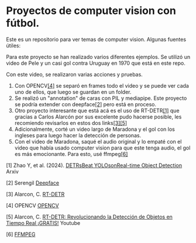 # Proyectos de computer vision con fútbol. 

Este es un repositorio para ver temas de computer vision. Algunas fuentes útiles:

Para este proyecto se han realizado varios diferentes ejemplos. Se utilizó un video de Pele y un casi gol contra Uruguay en 1970 que está en este repo. 

Con este video, se realizaron varias acciones y pruebas. 

1. Con OPENCV[[4]](#4) se separó en frames todo el video y se puede ver cada uno de ellos, que luego se guardan en un folder. 
2. Se realizó un "annotation" de caras con PIL y mediapipe. Este proyecto se podría extender con deepface[[2]](#2) pero está en proceso.  
3. Otro proyecto interesante que está acá es el uso de RT-DETR[[1]](#1) que gracias a Carlos Alarcón por sus excelente pudo hacerse posible, les recomiendo revisarlos en estos dos links[[3]](#3)[[5]](#5) 
4. Adicionalmente, corté un video largo de Maradona y el gol con los ingleses para luego hacer la detección de personas. 
5. Con el video de Maradona, saqué el audio original y lo empaté con el video que había usado computer vision para que este tenga audio, el gol es más emocionante. Para esto, usé ffmpeg[[6]](#6)

<a id="1">[1]</a>
Zhao Y, et al. (2024).
[DETRsBeat YOLOsonReal-time Object Detection](https://arxiv.org/pdf/2304.08069)
Arxiv

<a id="2">[2]</a>
Serengil
[Deepface](https://github.com/serengil/deepface)

<a id="3">[3]</a>
Alarcon, C. 
[RT-DETR](https://github.com/alarcon7a/rt-detr)


<a id="4">[4]</a>
OPENCV
[OPENCV](https://github.com/opencv/opencv)

<a id="5">[5]</a>
Alarcon, C.
[RT-DETR: Revolucionando la Detección de Objetos en Tiempo Real ¡GRATIS!](https://www.youtube.com/watch?v=fqgHlUH3OXQ)
Youtube

<a id="6">[6]</a>
[FFMPEG](https://ffmpeg.org/)

<!--
https://www.youtube.com/watch?v=aBVGKoNZQUw





-->
